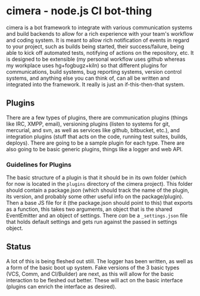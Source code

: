 # cimera - node.js CI bot-thing

cimera is a bot framework to integrate with various communication systems and build
backends to allow for a rich experience with your team's workflow and coding system.
It is meant to allow rich notification of events in regard to your project, such as
builds being started, their success/failure, being able to kick off automated tests,
notifying of actions on the repository, etc.  It is designed to be extensible (my
personal workflow uses github whereas my workplace uses hg+fogbugz+kiln) so that
different plugins for communications, build systems, bug reporting systems, version
control systems, and anything else you can think of, can all be written and
integrated into the framework.  It really is just an if-this-then-that system.

## Plugins

There are a few types of plugins, there are communication plugins (things like IRC,
XMPP, email), versioning plugins (listen to systems for git, mercurial, and svn, as
well as services like github, bitbucket, etc.), and integration plugins (stuff that
acts on the code, running test suites, builds, deploys).  There are going to be a
sample plugin for each type.  There are also going to be basic generic plugins,
things like a logger and web API.

### Guidelines for Plugins

The basic structure of a plugin is that it should be in its own folder (which for
now is located in the `plugins` directory of the cimera project).  This folder
should contain a package.json (which should track the name of the plugin, its
version, and probably some other useful info on the package/plugin).  Then a base
JS file for it (the package.json should point to this) that exports as a function,
this takes two arguments, an object that is the shared EventEmitter and an object of
settings.  There *can* be a `_settings.json` file that holds default settings and
gets run against the passed in settings object.

## Status

A lot of this is being fleshed out still.  The logger has been written, as well as
a form of the basic boot up system.  Fake versions of the 3 basic types (VCS, Comm,
and CI/Builder) are next, as this will allow for the basic interaction to be fleshed
out better.  These will act on the basic interface (plugins can enrich the interface
as desired).
